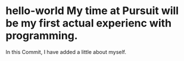 # hello-world My time at Pursuit will be my first actual experienc with programming. 
In this Commit, I have added a little about myself.
